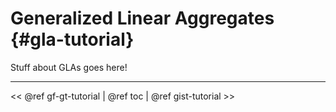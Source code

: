Generalized Linear Aggregates   {#gla-tutorial}
=============================

Stuff about GLAs goes here!

- - - - -

\<\< @ref gf-gt-tutorial | @ref toc | @ref gist-tutorial \>\>
